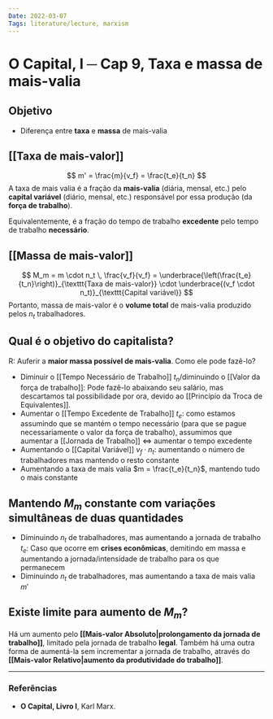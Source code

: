 ```yaml
---
Date: 2022-03-07
Tags: literature/lecture, marxism
---
```

# O Capital, I ─ Cap 9, Taxa e massa de mais-valia
## Objetivo
* Diferença entre **taxa** e **massa** de mais-valia

## [[Taxa de mais-valor]]
$$
m' = \frac{m}{v_f} = \frac{t_e}{t_n}
$$
A taxa de mais valia é a fração da **mais-valia** (diária, mensal, etc.) pelo **capital variável** (diário, mensal, etc.) responsável por essa produção (da **força de trabalho**).

Equivalentemente, é a fração do tempo de trabalho **excedente** pelo tempo de trabalho **necessário**. 

## [[Massa de mais-valor]]
$$
M_m = m \cdot n_t \, \frac{v_f}{v_f} = \underbrace{\left(\frac{t_e}{t_n}\right)}_{\texttt{Taxa de mais-valor}} \cdot \underbrace{(v_f \cdot n_t)}_{\texttt{Capital variável}}
$$
Portanto, massa de mais-valor é o **volume total** de mais-valia produzido pelos $n_t$ trabalhadores.

## Qual é o objetivo do capitalista?
R: Auferir a **maior massa possível de mais-valia**. Como ele pode fazê-lo?

* Diminuir o [[Tempo Necessário de Trabalho]] $t_n$/diminuindo o [[Valor da força de trabalho]]: Pode fazê-lo abaixando seu salário, mas descartamos tal possibilidade por ora, devido ao [[Princípio da Troca de Equivalentes]]. 
* Aumentar o [[Tempo Excedente de Trabalho]] $t_e$: como estamos assumindo que se mantém o tempo necessário (para que se pague necessariamente o valor da força de trabalho), assumimos que aumentar a [[Jornada de Trabalho]] $\iff$ aumentar o tempo excedente
* Aumentando o [[Capital Variável]] $v_f \cdot n_t$: aumentando o número de trabalhadores mas mantendo o resto constante
* Aumentando a taxa de mais valia $m = \frac{t_e}{t_n}$, mantendo tudo o mais constante

## Mantendo $M_m$ constante com variações simultâneas de duas quantidades
* Diminuindo $n_t$ de trabalhadores, mas aumentando a jornada de trabalho $t_e$: Caso que ocorre em **crises econômicas**, demitindo em massa e aumentando a jornada/intensidade de trabalho para os que permanecem
* Diminuindo $n_t$ de trabalhadores, mas aumentando a taxa de mais valia $m'$

## Existe limite para aumento de $M_m$?
Há um aumento pelo **[[Mais-valor Absoluto|prolongamento da jornada de trabalho]]**, limitado pela jornada de trabalho **legal**. 
Também há uma outra forma de aumentá-la sem incrementar a jornada de trabalho, através do **[[Mais-valor Relativo|aumento da produtividade do trabalho]]**. 

---
### Referências
- **O Capital, Livro I**, Karl Marx.